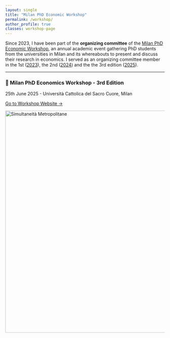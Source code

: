 ```yaml
---
layout: single
title: "Milan PhD Economic Workshop"
permalink: /workshop/
author_profile: true
classes: workshop-page
---
```

Since 2023, I have been part of the **organizing committee** of the [Milan PhD Economic Workshop](https://sites.google.com/view/milanphdeconworkshop/home), an annual academic event gathering PhD students from the universities in Milan and its whereabouts to present and discuss their research in economics.
I served as an organizing committee member in the 1st ([2023](https://sites.google.com/view/milanphdeconworkshop/past-events/2023-workshop-unimi)), the 2nd ([2024](https://sites.google.com/view/milanphdeconworkshop/past-events/2024-workshop-unimib))
and the the 3rd edition ([2025](https://sites.google.com/view/milanphdeconworkshop/home)).


---

### 🔗 Milan PhD Economics Workshop - 3rd Edition <br>
25th June 2025 - Università Cattolica del Sacro Cuore, Milan

<a href="https://sites.google.com/view/milanphdeconworkshop/home"
   target="_blank"
   class="button-link">
   Go to Workshop Website →
</a>

<div class="content-center">
  <div class="image-container">
    <img src="https://gabrieleletta97.github.io/images/depero.jpg"
         alt="Simultaneità Metropolitane"
         style="width: 700px; height: auto; display: block; margin: 0 auto;">
  </div>
</div>

